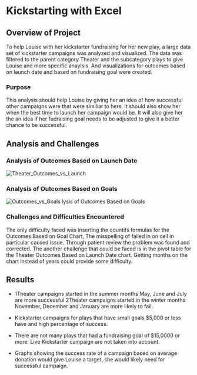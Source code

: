# Kickstarting with Excel

## Overview of Project
To help Louise with her kickstarter fundraising for her new play, a large data set of kickstarter campaigns was analyzed and visualized. The data was filtered to the parent category Theater and the subcategory plays to give Louise and more specific anaylsis. And visualizations for outcomes based on launch date and based on fundraising goal were created.

### Purpose
This analysis should help Louise by giving her an idea of how successful other campaigns were that were similiar to hers. It should also show her when the best time to launch her campaign would be. It will also give her the an idea if her fudraising goal needs to be adjusted to give it a better chance to be successful.

## Analysis and Challenges

### Analysis of Outcomes Based on Launch Date

![Theater_Outcomes_vs_Launch](https://user-images.githubusercontent.com/103155045/173211026-0f8b6e25-fd96-41f1-a112-661ac9f5d81c.png)

### Analysis of Outcomes Based on Goals

![Outcomes_vs_Goals](https://user-images.githubusercontent.com/103155045/173211027-407843c9-d9d5-42d1-80f8-1fbf4260495d.png)
lysis of Outcomes Based on Goals

### Challenges and Difficulties Encountered
The only difficulty faced was inserting the countifs formulas for the Outcomes Based on Goal Chart, The misspelling of failed in on cell in particular caused issue. Through patient review the problem was found and corrected. The another challenge that could be faced is in the pivot table for the Theater Outcomes Based on Launch Date chart. Getting months on the chart instead of years could provide some difficulty.

## Results

- 	1Theater campaigns started in the summer months May, June and July are more successful
	  2Theater campaigns started in the winter months November, December and January are more likely to fail.

- 	Kickstarter campaigns for plays that have small goals $5,000 or less have and high percentage of success.

- 	There are not many plays that had a fundraising goal of $15,0000 or more.
	  Live Kickstarter campaign are not taken into account.

- 	Graphs showing the success rate of a campaign based on average donation would give Louise a target, she would likely need for successful campaign.
